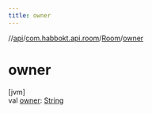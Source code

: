 ```yaml
---
title: owner
---
```

//[api](../../../index.html)/[com.habbokt.api.room](../index.html)/[Room](index.html)/[owner](owner.html)



# owner



[jvm]\
val [owner](owner.html): [String](https://kotlinlang.org/api/latest/jvm/stdlib/kotlin/-string/index.html)




